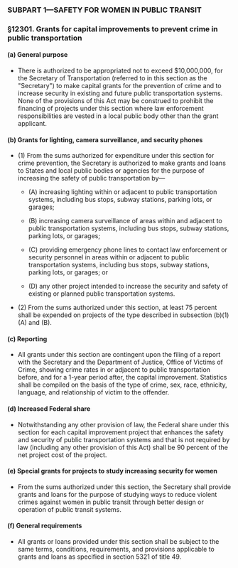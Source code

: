### SUBPART 1—SAFETY FOR WOMEN IN PUBLIC TRANSIT

### §12301. Grants for capital improvements to prevent crime in public transportation
#### (a) General purpose
* There is authorized to be appropriated not to exceed $10,000,000, for the Secretary of Transportation (referred to in this section as the "Secretary") to make capital grants for the prevention of crime and to increase security in existing and future public transportation systems. None of the provisions of this Act may be construed to prohibit the financing of projects under this section where law enforcement responsibilities are vested in a local public body other than the grant applicant.

#### (b) Grants for lighting, camera surveillance, and security phones
* (1) From the sums authorized for expenditure under this section for crime prevention, the Secretary is authorized to make grants and loans to States and local public bodies or agencies for the purpose of increasing the safety of public transportation by—

  * (A) increasing lighting within or adjacent to public transportation systems, including bus stops, subway stations, parking lots, or garages;

  * (B) increasing camera surveillance of areas within and adjacent to public transportation systems, including bus stops, subway stations, parking lots, or garages;

  * (C) providing emergency phone lines to contact law enforcement or security personnel in areas within or adjacent to public transportation systems, including bus stops, subway stations, parking lots, or garages; or

  * (D) any other project intended to increase the security and safety of existing or planned public transportation systems.


* (2) From the sums authorized under this section, at least 75 percent shall be expended on projects of the type described in subsection (b)(1)(A) and (B).

#### (c) Reporting
* All grants under this section are contingent upon the filing of a report with the Secretary and the Department of Justice, Office of Victims of Crime, showing crime rates in or adjacent to public transportation before, and for a 1-year period after, the capital improvement. Statistics shall be compiled on the basis of the type of crime, sex, race, ethnicity, language, and relationship of victim to the offender.

#### (d) Increased Federal share
* Notwithstanding any other provision of law, the Federal share under this section for each capital improvement project that enhances the safety and security of public transportation systems and that is not required by law (including any other provision of this Act) shall be 90 percent of the net project cost of the project.

#### (e) Special grants for projects to study increasing security for women
* From the sums authorized under this section, the Secretary shall provide grants and loans for the purpose of studying ways to reduce violent crimes against women in public transit through better design or operation of public transit systems.

#### (f) General requirements
* All grants or loans provided under this section shall be subject to the same terms, conditions, requirements, and provisions applicable to grants and loans as specified in section 5321 of title 49.